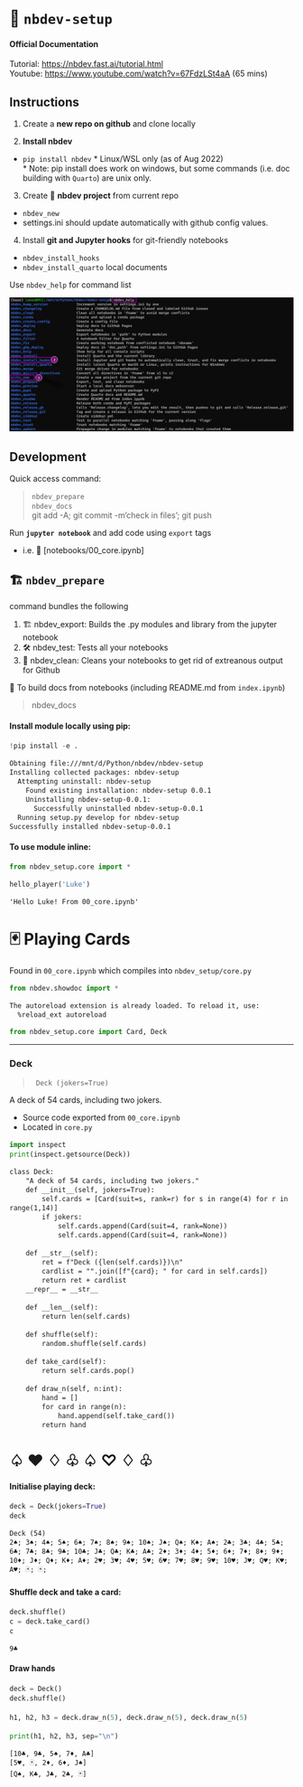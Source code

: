 📒 `nbdev-setup`
================

<!-- WARNING: THIS FILE WAS AUTOGENERATED! DO NOT EDIT! -->

#### Official Documentation

Tutorial: https://nbdev.fast.ai/tutorial.html  
Youtube: https://www.youtube.com/watch?v=67FdzLSt4aA (65 mins)

## Instructions

1.  Create a **new repo on github** and clone locally

2.  **Install nbdev**

-   `pip install nbdev` \* Linux/WSL only (as of Aug 2022)  
    \* Note: pip install does work on windows, but some commands
    (i.e. doc building with `Quarto`) are unix only.

3.  Create 📒 **nbdev project** from current repo  

-   `nbdev_new`  
-   settings.ini should update automatically with github config values.

4.  Install **git and Jupyter hooks** for git-friendly notebooks  

-   `nbdev_install_hooks`
-   `nbdev_install_quarto` local documents

Use `nbdev_help` for command list

![image.png](index_files/figure-gfm/image.png)

## Development

Quick access command:

> `nbdev_prepare`  
> `nbdev_docs`  
> git add -A; git commit -m’check in files’; git push

Run **`jupyter notebook`** and add code using `export` tags

-   i.e. 📑 \[notebooks/00_core.ipynb\]

## 🏗️ `nbdev_prepare`

command bundles the following

1.  🏗️ nbdev_export: Builds the .py modules and library from the jupyter
    notebook
2.  🛠️ nbdev_test: Tests all your notebooks
3.  🚿 nbdev_clean: Cleans your notebooks to get rid of extreanous
    output for Github

📝 To build docs from notebooks (including README.md from `index.ipynb`)

> nbdev_docs

#### Install module locally using pip:

``` python
!pip install -e .
```

    Obtaining file:///mnt/d/Python/nbdev/nbdev-setup
    Installing collected packages: nbdev-setup
      Attempting uninstall: nbdev-setup
        Found existing installation: nbdev-setup 0.0.1
        Uninstalling nbdev-setup-0.0.1:
          Successfully uninstalled nbdev-setup-0.0.1
      Running setup.py develop for nbdev-setup
    Successfully installed nbdev-setup-0.0.1

#### To use module inline:

``` python
from nbdev_setup.core import *
```

``` python
hello_player('Luke')
```

    'Hello Luke! From 00_core.ipynb'

# 🃏 Playing Cards

Found in `00_core.ipynb` which compiles into `nbdev_setup/core.py`

``` python
from nbdev.showdoc import *
```

    The autoreload extension is already loaded. To reload it, use:
      %reload_ext autoreload

``` python
from nbdev_setup.core import Card, Deck
```

------------------------------------------------------------------------

### Deck

>      Deck (jokers=True)

A deck of 54 cards, including two jokers.

-   Source code exported from `00_core.ipynb`
-   Located in `core.py`

``` python
import inspect
print(inspect.getsource(Deck))
```

    class Deck:
        "A deck of 54 cards, including two jokers."
        def __init__(self, jokers=True):
            self.cards = [Card(suit=s, rank=r) for s in range(4) for r in range(1,14)]
            if jokers:
                self.cards.append(Card(suit=4, rank=None))
                self.cards.append(Card(suit=4, rank=None))
                
        def __str__(self):
            ret = f"Deck ({len(self.cards)})\n"
            cardlist = "".join([f"{card}; " for card in self.cards])
            return ret + cardlist
        __repr__ = __str__
        
        def __len__(self):
            return len(self.cards)
        
        def shuffle(self):
            random.shuffle(self.cards)
            
        def take_card(self):
            return self.cards.pop()
        
        def draw_n(self, n:int):
            hand = []
            for card in range(n):
                hand.append(self.take_card())
            return hand

# ♤ ♥ ♢ ♧ ♤ ♡ ♢ ♧

#### Initialise playing deck:

``` python
deck = Deck(jokers=True)
deck
```

    Deck (54)
    2♠; 3♠; 4♠; 5♠; 6♠; 7♠; 8♠; 9♠; 10♠; J♠; Q♠; K♠; A♠; 2♣; 3♣; 4♣; 5♣; 6♣; 7♣; 8♣; 9♣; 10♣; J♣; Q♣; K♣; A♣; 2♦; 3♦; 4♦; 5♦; 6♦; 7♦; 8♦; 9♦; 10♦; J♦; Q♦; K♦; A♦; 2♥; 3♥; 4♥; 5♥; 6♥; 7♥; 8♥; 9♥; 10♥; J♥; Q♥; K♥; A♥; 🃏; 🃏; 

#### Shuffle deck and take a card:

``` python
deck.shuffle()
c = deck.take_card()
c
```

    9♣

#### Draw hands

``` python
deck = Deck()
deck.shuffle()

h1, h2, h3 = deck.draw_n(5), deck.draw_n(5), deck.draw_n(5)

print(h1, h2, h3, sep="\n")
```

    [10♣, 9♣, 5♠, 7♦, A♣]
    [5♥, 🃏, 2♦, 6♦, J♠]
    [Q♠, K♣, J♣, 2♣, 🃏]
